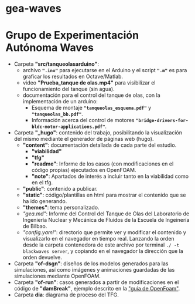 gea-waves
=========

# Grupo de Experimentación Autónoma Waves

- Carpeta **"src/tanqueolasarduino"**: 
   - archivo **`".ino"`** para ejecutarse en el Arduino y el script **`".m"`** es para graficar los resultados en Octave/Matlab.
   - video **"Prueba_tanque de olas.mp4"** para visibilizar el funcionamiento del tanque (sin agua). 
   - documentación para el control del tanque de olas, con la implementación de un arduino:
      - Esquema de montaje **`"tanqueolas_esquema.pdf"`** y **`"tanqueolas_bb.pdf"`**.
       - Información acerca del control de motores **`"bridge-drivers-for-bldc-motor-applications.pdf"`**.
- Carpeta **"_hugo"**: contenido del trabajo, posibilitando la visualización del mismo mediante el generador de páginas web (hugo). 
  - **"content"**: documentación detallada de cada parte del estudio.
    - **"viabilidad"**
    - **"tfg"**
    - **"readme"**: Informe de los casos (con modificaciones en el código propias) ejecutados en OpenFOAM.
    - **"note"**: Apartados de interés a incluir tanto en la viabilidad como en el tfg.
  - **"public"**: contenido a publicar.
  - **"static"**: código/plantillas en html para mostrar el contenido que se ha ido generando.
  - **"themes"**: tema personalizado. 
  - *"gea.md"*: Informe del Control del Tanque de Olas del Laboratorio de Ingeniería Nuclear y Mecánica de Fluidos de la Escuela de Ingeinería de Bilbao.
  - *"config.yaml"*: directorio que permite ver y modificar el contenido y visualizarlo en el navegador en tiempo real. Lanzando la orden desde la carpeta contenedora de este archivo por terminal `./ -t blackwaves server`, y copiando en el navegador la dirección que la orden devuelve.
- Carpeta **"of-dsgn"**: diseños de los modelos generados para las simulaciones, así como imágenes y animaciones guardadas de las simulaciones mediante OpenFOAM.
- Carpeta **"of-run"**: casos generados a partir de modificaciones en el código de **"damBreak"**, ejemplo descrito en la ["guía de OpenFoam"](http://cfd.direct/openfoam/user-guide/damBreak/#x7-500002.3). 
- Carpeta **dia**: diagrama de proceso del TFG.

